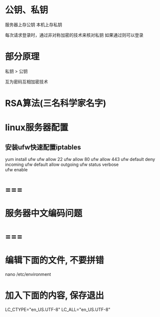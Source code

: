 # 公钥、私钥
服务器上存公钥
本机上存私钥

每次请求登录时，通过非对称加密的技术来核对私钥
如果通过则可以登录

# 部分原理

私钥 > 公钥

互为密码互相加密技术

# RSA算法(三名科学家名字)

# linux服务器配置


## 安装ufw快速配置iptables

yum install ufw
ufw allow 22
ufw allow 80
ufw allow 443
ufw default deny incoming
ufw default allow outgoing
ufw status verbose  
ufw enable


# ===
# 服务器中文编码问题
# ===
# 
# 编辑下面的文件, 不要拼错
nano /etc/environment
# 加入下面的内容, 保存退出
LC_CTYPE="en_US.UTF-8"
LC_ALL="en_US.UTF-8"
